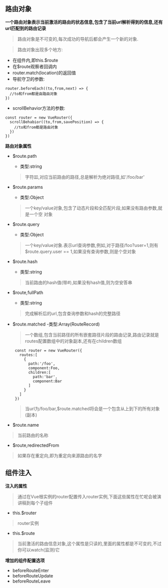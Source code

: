 ## 路由对象
**一个路由对象表示当前激活的路由的状态信息,包含了当前url解析得到的信息,还有url匹配到的路由记录**
>路由对象是不可变的,每次成功的导航后都会产生一个新的对象.

>路由对象出现多个地方:
- 在组件内,即this.$route
- 在$route观察者回调内
- router.match(location)的返回值
- 导航守卫的参数:
```
router.beforeEach((to,from,next) => {
  //to和from都是由路由对象
})
```
- scrollBehavior方法的参数:
```
const router = new VueRouter({
  scrollBehabior((to,from,savePosition) => {
    //to和from都是路由对象
  })
})
```
**路由对象属性**
- $route.path
  - 类型:string
  >字符吅,对应当前路由的路径,总是解析为绝对路径,如'/foo/bar'

- $route.params
  - 类型:Object
  >一个key/value对象,包含了动态片段和全匹配片段,如果没有路由参数,就是一个空 对象

- $route.query
  - 类型:Object
  >一个key/value对象.表示url查询参数,例如,对于路径/foo?user=1,则有$route.query.user == 1,如果没有查询参数,则是个空对象

- $route.hash
  - 类型:string
  >当前路由的hash值(带#),如果没有hash值,则为空安答串

- $route,fullPath
  - 类型:string
  >完成解析后的url,包含查询参数和hash的完整路径

- $route.matched
   -类型:Array(RouteRecord)
   >一个数组,包含当前路径的所有嵌套路径片段的路由记录,路由记录就是routes配置数组中的对象副本,还有在children数组

   ```
    const router = new VueRouter({
      routes:[
        {
          path:'/foo',
          component:Foo,
          children:[
            path:'bar',
            component:Bar
          ]
        }
      ]
    })
   ```
   >当url为/foo/bar,$route.matched将会是一个包含从上到下的所有对象(副本)

- $route.name
>当前路由的名称

- $route,redirectedFrom
>如果存在重定向,即为重定向来源路由的名字

## 组件注入
**注入的属性**
>通过在Vue根实例的router配置传入router实例,下面这些属性在忙呢会被演讲稿到每个子组件

- this.$router
>router实例

- this.$route
>当前激活的路由信息对象,这个属性是只读的,里面的属性都是不可变的,不过你可以watch(监测)它

**增加的组件配置选项**
- beforeRouteEnter
- beforeRouteUpdate
- beforeRouteLeave